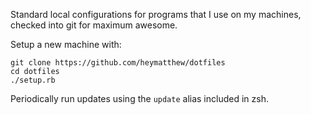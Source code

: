 Standard local configurations for programs that I use on my machines, checked
into git for maximum awesome.

Setup a new machine with:
```
git clone https://github.com/heymatthew/dotfiles
cd dotfiles
./setup.rb
```

Periodically run updates using the `update` alias included in zsh.
